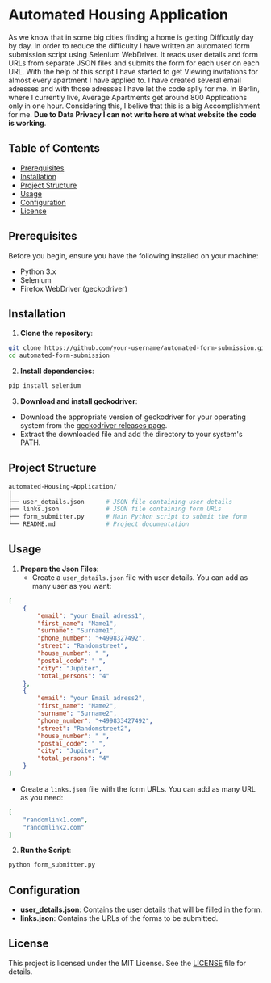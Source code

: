 # Automated Housing Application

As we know that in some big cities finding a home is getting Difficutly day by day. In order to reduce the difficulty I have written an automated form submission script using Selenium WebDriver. It reads user details and form URLs from separate JSON files and submits the form for each user on each URL. With the help of this script I have started to get Viewing invitations for almost every apartment I have applied to. I have created several email adresses and with those adresses I have let the code aplly for me. In Berlin, where I currently live, Average Apartments get around 800 Applications only in one hour. Considering this, I belive that this is a big Accomplishment for me. **Due to Data Privacy I can not write here at what website the code is working**.


## Table of Contents

- [Prerequisites](#prerequisites)
- [Installation](#installation)
- [Project Structure](#project-structure)
- [Usage](#usage)
- [Configuration](#configuration)
- [License](#license)

## Prerequisites

Before you begin, ensure you have the following installed on your machine:

- Python 3.x
- Selenium
- Firefox WebDriver (geckodriver)

## Installation

1. **Clone the repository**:
 ```sh
 git clone https://github.com/your-username/automated-form-submission.git
 cd automated-form-submission 
``` 
2. **Install dependencies**:
```sh
pip install selenium
```
3. **Download and install geckodriver**:
- Download the appropriate version of geckodriver for your operating system from the [geckodriver releases page](https://github.com/mozilla/geckodriver/releases).
- Extract the downloaded file and add the directory to your system's PATH.

## Project Structure
```sh
automated-Housing-Application/
│
├── user_details.json      # JSON file containing user details
├── links.json             # JSON file containing form URLs
├── form_submitter.py      # Main Python script to submit the form
└── README.md              # Project documentation
```

## Usage
1. **Prepare the Json Files**:
   - Create a `user_details.json` file with user details. You can add as many user as you want:
```json
[
    {
        "email": "your Email adress1",
        "first_name": "Name1",
        "surname": "Surname1",
        "phone_number": "+4998327492",
        "street": "Randomstreet",
        "house_number": " ",
        "postal_code": " ",
        "city": "Jupiter",
        "total_persons": "4"
    },
    {
        "email": "your Email adress2",
        "first_name": "Name2",
        "surname": "Surname2",
        "phone_number": "+499833427492",
        "street": "Randomstreet2",
        "house_number": " ",
        "postal_code": " ",
        "city": "Jupiter",
        "total_persons": "4"
    }
]
```
   - Create a `links.json` file with the form URLs. You can add as many URL as you need:
```json
[
    "randomlink1.com",
    "randomlink2.com"
]
```
2. **Run the Script**:
```Python
python form_submitter.py
```

## Configuration
- **user_details.json**: Contains the user details that will be filled in the form.
- **links.json**: Contains the URLs of the forms to be submitted.

## License
This project is licensed under the MIT License. See the [LICENSE](LICENSE) file for details.


